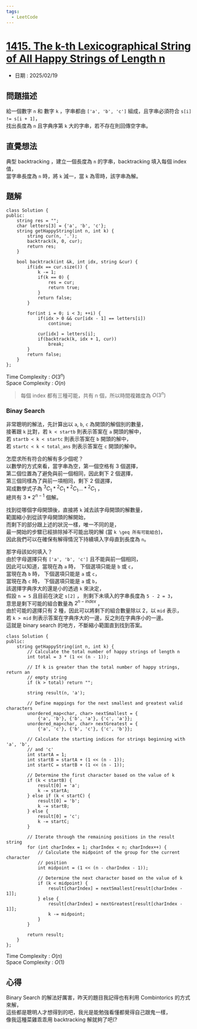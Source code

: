 ```yaml
---
tags:
  - LeetCode
---
```


# [1415. The k-th Lexicographical String of All Happy Strings of Length n](https://leetcode.com/problems/the-k-th-lexicographical-string-of-all-happy-strings-of-length-n/description/?envType=daily-question&envId=2025-02-19)  

+ 日期 : 2025/02/19  

## 問題描述  

給一個數字 `n` 和 數字 `k` ，字串都由 `['a', 'b', 'c']` 組成，且字串必須符合 `s[i] != s[i + 1]`，  
找出長度為 `n` 且字典序第 `k` 大的字串，若不存在則回傳空字串。  

## 直覺想法  

典型 backtracking ，建立一個長度為 `n` 的字串，backtracking 填入每個 index 值，  
當字串長度為 `n` 時，將 `k` 減一，當 `k` 為零時，該字串為解。  

## 題解  

```cpp=
class Solution {
public:
    string res = "";
    char letters[3] = {'a', 'b', 'c'};
    string getHappyString(int n, int k) {
        string cur(n, '.');
        backtrack(k, 0, cur);
        return res;
    }

    bool backtrack(int &k, int idx, string &cur) {
        if(idx == cur.size()) {
            k -= 1;
            if(k == 0) {
                res = cur;
                return true;
            }
            return false;
        }

        for(int i = 0; i < 3; ++i) {
            if(idx > 0 && cur[idx - 1] == letters[i])
                continue;
            
            cur[idx] = letters[i];
            if(backtrack(k, idx + 1, cur))
                break;
        }
        return false;
    }
};
```

Time Complexity : $O(3^n)$  
Space Complexity : $O(n)$  

> 每個 index 都有三種可能，共有 n 個，所以時間複雜度為 $O(3^n)$  

### Binay Search  

非常聰明的解法，先計算出以 `a`, `b`, `c` 為開頭的解個別的數量，  
接著跟 `k` 比對，若 `k < startb` 則表示答案在 `a` 開頭的解中，  
若 `startb < k < startc` 則表示答案在 `b` 開頭的解中，  
若 `startc < k < total_ans` 則表示答案在 `c` 開頭的解中。  

怎麼求所有符合的解有多少個呢？  
以數學的方式來看，當字串為空，第一個空格有 3 個選擇，  
第二個位置為了避免與前一個相同，因此剩下 2 個選擇，  
第三個同樣為了與前一項相同，剩下 2 個選擇，  
寫成數學式子為 ${}^3C_1*{}^2C_1*{}^2C_1...*{}^2C_1$ ，  
總共有 $3*2^{n-1}$ 個解。  

找到從哪個字母開頭後，直接將 `k` 減去該字母開頭的解數量，  
範圍縮小到從該字母開頭的解開始，  
而剩下的部分跟上述的狀況一樣，唯一不同的是，  
最一開始的步驟已經排除掉不可能出現的解 (當 `k \geq 所有可能組合`)，  
因此我們可以在確保有解得情況下持續填入字母直到長度為 `n`。  

那字母該如何填入？  
由於字母選擇只有 `['a', 'b', 'c']` 且不能與前一個相同，  
因此可以知道，當現在為 `a` 時， 下個選項只能是 `b` 或 `c`，  
當現在為 `b` 時， 下個選項只能是 `a` 或 `c`，  
當現在為 `c` 時， 下個選項只能是 `a` 或 `b`，  
該選擇字典序大的還是小的透過 `k` 來決定，  
假設 `n = 5` 且目前在決定 `s[2]` ， 則剩下未填入的字串長度為 `5 - 2 = 3`，  
意思是剩下可能的組合數量為 $2^{n - index}$ ，  
由於可能的選擇只有 2 種，因此可以將剩下的組合數量除以 2，以 `mid` 表示，  
若 `k > mid` 則表示答案在字典序大的一邊，反之則在字典序小的一邊。  
這就是 binary search 的地方，不斷縮小範圍直到找到答案。  

```cpp=
class Solution {
public:
    string getHappyString(int n, int k) {
        // Calculate the total number of happy strings of length n
        int total = 3 * (1 << (n - 1));

        // If k is greater than the total number of happy strings, return an
        // empty string
        if (k > total) return "";

        string result(n, 'a');

        // Define mappings for the next smallest and greatest valid characters
        unordered_map<char, char> nextSmallest = {
            {'a', 'b'}, {'b', 'a'}, {'c', 'a'}};
        unordered_map<char, char> nextGreatest = {
            {'a', 'c'}, {'b', 'c'}, {'c', 'b'}};

        // Calculate the starting indices for strings beginning with 'a', 'b',
        // and 'c'
        int startA = 1;
        int startB = startA + (1 << (n - 1));
        int startC = startB + (1 << (n - 1));

        // Determine the first character based on the value of k
        if (k < startB) {
            result[0] = 'a';
            k -= startA;
        } else if (k < startC) {
            result[0] = 'b';
            k -= startB;
        } else {
            result[0] = 'c';
            k -= startC;
        }

        // Iterate through the remaining positions in the result string
        for (int charIndex = 1; charIndex < n; charIndex++) {
            // Calculate the midpoint of the group for the current character
            // position
            int midpoint = (1 << (n - charIndex - 1));

            // Determine the next character based on the value of k
            if (k < midpoint) {
                result[charIndex] = nextSmallest[result[charIndex - 1]];
            } else {
                result[charIndex] = nextGreatest[result[charIndex - 1]];
                k -= midpoint;
            }
        }

        return result;
    }
};
```

Time Complexity : $O(n)$  
Space Complexity : $O(1)$  

## 心得  

Binary Search 的解法好厲害，昨天的題目我記得也有利用 Combintorics 的方式來解，  
這些都是聰明人才想得到的吧，我光是能勉強看懂都覺得自己跟鬼一樣，  
像我這種菜雞乖乖用 backtracking 解就夠了吧(?  

